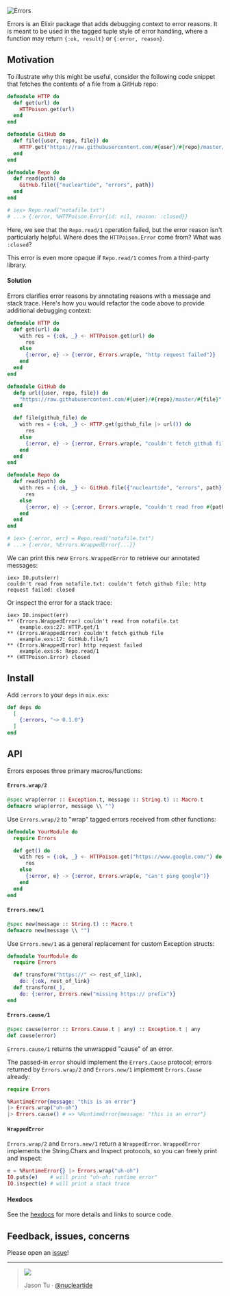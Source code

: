 ![Errors](https://user-images.githubusercontent.com/914228/30893941-d0a39f10-a30e-11e7-9539-d37ffdc56922.png)

Errors is an Elixir package that adds debugging context to error reasons. It is meant to be used in the tagged tuple style of error handling, where a function may return `{:ok, result}` or `{:error, reason}`.

## Motivation

To illustrate why this might be useful, consider the following code snippet that fetches the contents of a file from a GitHub repo:

```elixir
defmodule HTTP do
  def get(url) do
    HTTPoison.get(url)
  end
end

defmodule GitHub do
  def file({user, repo, file}) do
    HTTP.get("https://raw.githubusercontent.com/#{user}/#{repo}/master/#{file}")
  end
end

defmodule Repo do
  def read(path) do
    GitHub.file({"nucleartide", "errors", path})
  end
end

# iex> Repo.read("notafile.txt")
# ...> {:error, %HTTPoison.Error{id: nil, reason: :closed}}
```

Here, we see that the `Repo.read/1` operation failed, but the error reason isn't particularly helpful. Where does the `HTTPoison.Error` come from? What was `:closed`?

This error is even more opaque if `Repo.read/1` comes from a third-party library.

#### Solution

Errors clarifies error reasons by annotating reasons with a message and stack trace. Here's how you would refactor the code above to provide additional debugging context:

```elixir
defmodule HTTP do
  def get(url) do
    with res = {:ok, _} <- HTTPoison.get(url) do
      res
    else
      {:error, e} -> {:error, Errors.wrap(e, "http request failed")}
    end
  end
end

defmodule GitHub do
  defp url({user, repo, file}) do
    "https://raw.githubusercontent.com/#{user}/#{repo}/master/#{file}"
  end

  def file(github_file) do
    with res = {:ok, _} <- HTTP.get(github_file |> url()) do
      res
    else
      {:error, e} -> {:error, Errors.wrap(e, "couldn't fetch github file")}
    end
  end
end

defmodule Repo do
  def read(path) do
    with res = {:ok, _} <- GitHub.file({"nucleartide", "errors", path}) do
      res
    else
      {:error, e} -> {:error, Errors.wrap(e, "couldn't read from #{path}")}
    end
  end
end

# iex> {:error, err} = Repo.read("notafile.txt")
# ...> {:error, %Errors.WrappedError{...}}
```

We can print this new `Errors.WrappedError` to retrieve our annotated messages:

```
iex> IO.puts(err)
couldn't read from notafile.txt: couldn't fetch github file: http request failed: closed
```

Or inspect the error for a stack trace:

```
iex> IO.inspect(err)
** (Errors.WrappedError) couldn't read from notafile.txt
    example.exs:27: HTTP.get/1
** (Errors.WrappedError) couldn't fetch github file
    example.exs:17: GitHub.file/1
** (Errors.WrappedError) http request failed
    example.exs:6: Repo.read/1
** (HTTPoison.Error) closed
```

## Install

Add `:errors` to your `deps` in `mix.exs`:

```elixir
def deps do
  [
    {:errors, "~> 0.1.0"}
  ]
end
```

## API

Errors exposes three primary macros/functions:

#### `Errors.wrap/2`

```elixir
@spec wrap(error :: Exception.t, message :: String.t) :: Macro.t
defmacro wrap(error, message \\ "")
```

Use `Errors.wrap/2` to "wrap" tagged errors received from other functions:

```elixir
defmodule YourModule do
  require Errors

  def get() do
    with res = {:ok, _} <- HTTPoison.get("https://www.google.com/") do
      res
    else
      {:error, e} -> {:error, Errors.wrap(e, "can't ping google")}
    end
  end
end
```

#### `Errors.new/1`

```elixir
@spec new(message :: String.t) :: Macro.t
defmacro new(message \\ "")
```

Use `Errors.new/1` as a general replacement for custom Exception structs:

```elixir
defmodule YourModule do
  require Errors

  def transform("https://" <> rest_of_link),
    do: {:ok, rest_of_link}
  def transform(_),
    do: {:error, Errors.new("missing https:// prefix")}
end
```

#### `Errors.cause/1`

```elixir
@spec cause(error :: Errors.Cause.t | any) :: Exception.t | any
def cause(error)
```

`Errors.cause/1` returns the unwrapped "cause" of an error.

The passed-in `error` should implement the `Errors.Cause` protocol; errors returned by `Errors.wrap/2` and `Errors.new/1` implement `Errors.Cause` already:

```elixir
require Errors

%RuntimeError{message: "this is an error"}
|> Errors.wrap("uh-oh")
|> Errors.cause() # => %RuntimeError{message: "this is an error"}
```

#### `WrappedError`

`Errors.wrap/2` and `Errors.new/1` return a `WrappedError`. `WrappedError` implements the String.Chars and Inspect protocols, so you can freely print and inspect:

```elixir
e = %RuntimeError{} |> Errors.wrap("uh-oh")
IO.puts(e)    # will print "uh-oh: runtime error"
IO.inspect(e) # will print a stack trace
```

#### Hexdocs

See the [hexdocs](https://hexdocs.pm/errors) for more details and links to source code.

## Feedback, issues, concerns

Please open an [issue](https://github.com/nucleartide/errors/issues/new)!

---

> ![](https://cloud.githubusercontent.com/assets/914228/25078295/869950f2-22ff-11e7-8c78-6b5397a8ac72.png)
>
> Jason Tu · [@nucleartide](https://twitter.com/nucleartide)
